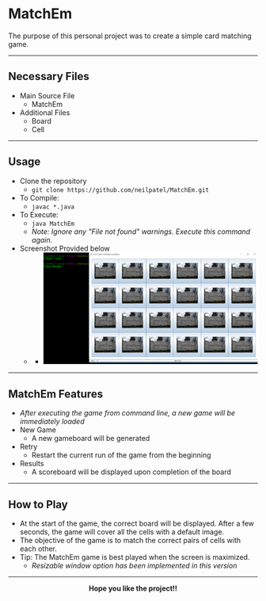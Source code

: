 # MatchEm
The purpose of this personal project was to create a simple card matching game.
___
## Necessary Files
+ Main Source File
	+ MatchEm
+ Additional Files
	+ Board
	+ Cell
___
## Usage
+ Clone the repository
	+ `git clone https://github.com/neilpatel/MatchEm.git`
+ To Compile:
	+ `javac *.java`
+ To Execute:
	+ `java MatchEm`
	+ *Note: Ignore any "File not found" warnings. Execute this command again.*
+ Screenshot Provided below
	+ + ![Compile-Execution Screenshot](https://github.com/neilpatel/MatchEm/blob/master/screenshots/Compilation-Execution.PNG)

___
## MatchEm Features
+ *After executing the game from command line, a new game will be immediately loaded*
+ New Game
	+ A new gameboard will be generated
+ Retry
	+ Restart the current run of the game from the beginning
+ Results
	+ A scoreboard will be displayed upon completion of the board
___
## How to Play
+ At the start of the game, the correct board will be displayed. After a few seconds, the game will cover all the cells with a default image. 
+ The objective of the game is to match the correct pairs of cells with each other. 
+ Tip: The MatchEm game is best played when the screen is maximized.
	+ *Resizable window option has been implemented in this version*
___
<p align = "center"> <b> Hope you like the project!!  </b> </p>

